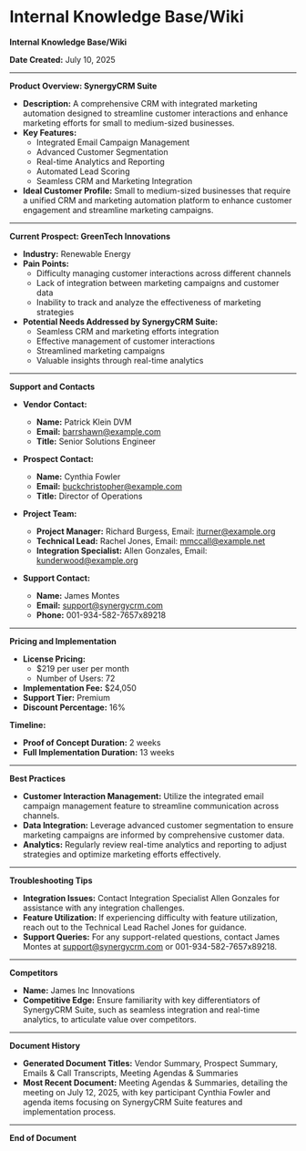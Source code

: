 # Internal Knowledge Base/Wiki

**Internal Knowledge Base/Wiki**

**Date Created:** July 10, 2025

---

**Product Overview: SynergyCRM Suite**

- **Description:** A comprehensive CRM with integrated marketing automation designed to streamline customer interactions and enhance marketing efforts for small to medium-sized businesses.
- **Key Features:**
  - Integrated Email Campaign Management
  - Advanced Customer Segmentation
  - Real-time Analytics and Reporting
  - Automated Lead Scoring
  - Seamless CRM and Marketing Integration
- **Ideal Customer Profile:** Small to medium-sized businesses that require a unified CRM and marketing automation platform to enhance customer engagement and streamline marketing campaigns.

---

**Current Prospect: GreenTech Innovations**

- **Industry:** Renewable Energy
- **Pain Points:**
  - Difficulty managing customer interactions across different channels
  - Lack of integration between marketing campaigns and customer data
  - Inability to track and analyze the effectiveness of marketing strategies
- **Potential Needs Addressed by SynergyCRM Suite:**
  - Seamless CRM and marketing efforts integration
  - Effective management of customer interactions
  - Streamlined marketing campaigns
  - Valuable insights through real-time analytics

---

**Support and Contacts**

- **Vendor Contact:**
  - **Name:** Patrick Klein DVM
  - **Email:** barrshawn@example.com
  - **Title:** Senior Solutions Engineer

- **Prospect Contact:**
  - **Name:** Cynthia Fowler
  - **Email:** buckchristopher@example.com
  - **Title:** Director of Operations

- **Project Team:**
  - **Project Manager:** Richard Burgess, Email: iturner@example.org
  - **Technical Lead:** Rachel Jones, Email: mmccall@example.net
  - **Integration Specialist:** Allen Gonzales, Email: kunderwood@example.org

- **Support Contact:**
  - **Name:** James Montes
  - **Email:** support@synergycrm.com
  - **Phone:** 001-934-582-7657x89218

---

**Pricing and Implementation**

- **License Pricing:**
  - $219 per user per month
  - Number of Users: 72
- **Implementation Fee:** $24,050
- **Support Tier:** Premium
- **Discount Percentage:** 16%

**Timeline:**

- **Proof of Concept Duration:** 2 weeks
- **Full Implementation Duration:** 13 weeks

---

**Best Practices**

- **Customer Interaction Management:** Utilize the integrated email campaign management feature to streamline communication across channels.
- **Data Integration:** Leverage advanced customer segmentation to ensure marketing campaigns are informed by comprehensive customer data.
- **Analytics:** Regularly review real-time analytics and reporting to adjust strategies and optimize marketing efforts effectively.

---

**Troubleshooting Tips**

- **Integration Issues:** Contact Integration Specialist Allen Gonzales for assistance with any integration challenges.
- **Feature Utilization:** If experiencing difficulty with feature utilization, reach out to the Technical Lead Rachel Jones for guidance.
- **Support Queries:** For any support-related questions, contact James Montes at support@synergycrm.com or 001-934-582-7657x89218.

---

**Competitors**

- **Name:** James Inc Innovations
- **Competitive Edge:** Ensure familiarity with key differentiators of SynergyCRM Suite, such as seamless integration and real-time analytics, to articulate value over competitors.

---

**Document History**

- **Generated Document Titles:** Vendor Summary, Prospect Summary, Emails & Call Transcripts, Meeting Agendas & Summaries
- **Most Recent Document:** Meeting Agendas & Summaries, detailing the meeting on July 12, 2025, with key participant Cynthia Fowler and agenda items focusing on SynergyCRM Suite features and implementation process.

---

**End of Document**